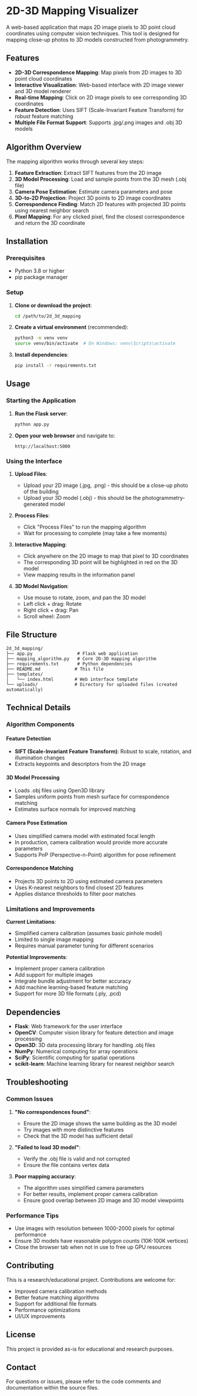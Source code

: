 # 2D-3D Mapping Visualizer

A web-based application that maps 2D image pixels to 3D point cloud coordinates using computer vision techniques. This tool is designed for mapping close-up photos to 3D models constructed from photogrammetry.

## Features

- **2D-3D Correspondence Mapping**: Map pixels from 2D images to 3D point cloud coordinates
- **Interactive Visualization**: Web-based interface with 2D image viewer and 3D model renderer
- **Real-time Mapping**: Click on 2D image pixels to see corresponding 3D coordinates
- **Feature Detection**: Uses SIFT (Scale-Invariant Feature Transform) for robust feature matching
- **Multiple File Format Support**: Supports .jpg/.png images and .obj 3D models

## Algorithm Overview

The mapping algorithm works through several key steps:

1. **Feature Extraction**: Extract SIFT features from the 2D image
2. **3D Model Processing**: Load and sample points from the 3D mesh (.obj file)
3. **Camera Pose Estimation**: Estimate camera parameters and pose
4. **3D-to-2D Projection**: Project 3D points to 2D image coordinates
5. **Correspondence Finding**: Match 2D features with projected 3D points using nearest neighbor search
6. **Pixel Mapping**: For any clicked pixel, find the closest correspondence and return the 3D coordinate

## Installation

### Prerequisites

- Python 3.8 or higher
- pip package manager

### Setup

1. **Clone or download the project**:
   ```bash
   cd /path/to/2d_3d_mapping
   ```

2. **Create a virtual environment** (recommended):
   ```bash
   python3 -m venv venv
   source venv/bin/activate  # On Windows: venv\Scripts\activate
   ```

3. **Install dependencies**:
   ```bash
   pip install -r requirements.txt
   ```

## Usage

### Starting the Application

1. **Run the Flask server**:
   ```bash
   python app.py
   ```

2. **Open your web browser** and navigate to:
   ```
   http://localhost:5000
   ```

### Using the Interface

1. **Upload Files**:
   - Upload your 2D image (.jpg, .png) - this should be a close-up photo of the building
   - Upload your 3D model (.obj) - this should be the photogrammetry-generated model

2. **Process Files**:
   - Click "Process Files" to run the mapping algorithm
   - Wait for processing to complete (may take a few moments)

3. **Interactive Mapping**:
   - Click anywhere on the 2D image to map that pixel to 3D coordinates
   - The corresponding 3D point will be highlighted in red on the 3D model
   - View mapping results in the information panel

4. **3D Model Navigation**:
   - Use mouse to rotate, zoom, and pan the 3D model
   - Left click + drag: Rotate
   - Right click + drag: Pan
   - Scroll wheel: Zoom

## File Structure

```
2d_3d_mapping/
├── app.py                 # Flask web application
├── mapping_algorithm.py   # Core 2D-3D mapping algorithm
├── requirements.txt       # Python dependencies
├── README.md             # This file
├── templates/
│   └── index.html        # Web interface template
└── uploads/              # Directory for uploaded files (created automatically)
```

## Technical Details

### Algorithm Components

#### Feature Detection
- **SIFT (Scale-Invariant Feature Transform)**: Robust to scale, rotation, and illumination changes
- Extracts keypoints and descriptors from the 2D image

#### 3D Model Processing
- Loads .obj files using Open3D library
- Samples uniform points from mesh surface for correspondence matching
- Estimates surface normals for improved matching

#### Camera Pose Estimation
- Uses simplified camera model with estimated focal length
- In production, camera calibration would provide more accurate parameters
- Supports PnP (Perspective-n-Point) algorithm for pose refinement

#### Correspondence Matching
- Projects 3D points to 2D using estimated camera parameters
- Uses K-nearest neighbors to find closest 2D features
- Applies distance thresholds to filter poor matches

### Limitations and Improvements

**Current Limitations**:
- Simplified camera calibration (assumes basic pinhole model)
- Limited to single image mapping
- Requires manual parameter tuning for different scenarios

**Potential Improvements**:
- Implement proper camera calibration
- Add support for multiple images
- Integrate bundle adjustment for better accuracy
- Add machine learning-based feature matching
- Support for more 3D file formats (.ply, .pcd)

## Dependencies

- **Flask**: Web framework for the user interface
- **OpenCV**: Computer vision library for feature detection and image processing
- **Open3D**: 3D data processing library for handling .obj files
- **NumPy**: Numerical computing for array operations
- **SciPy**: Scientific computing for spatial operations
- **scikit-learn**: Machine learning library for nearest neighbor search

## Troubleshooting

### Common Issues

1. **"No correspondences found"**:
   - Ensure the 2D image shows the same building as the 3D model
   - Try images with more distinctive features
   - Check that the 3D model has sufficient detail

2. **"Failed to load 3D model"**:
   - Verify the .obj file is valid and not corrupted
   - Ensure the file contains vertex data

3. **Poor mapping accuracy**:
   - The algorithm uses simplified camera parameters
   - For better results, implement proper camera calibration
   - Ensure good overlap between 2D image and 3D model viewpoints

### Performance Tips

- Use images with resolution between 1000-2000 pixels for optimal performance
- Ensure 3D models have reasonable polygon counts (10K-100K vertices)
- Close the browser tab when not in use to free up GPU resources

## Contributing

This is a research/educational project. Contributions are welcome for:
- Improved camera calibration methods
- Better feature matching algorithms
- Support for additional file formats
- Performance optimizations
- UI/UX improvements

## License

This project is provided as-is for educational and research purposes.

## Contact

For questions or issues, please refer to the code comments and documentation within the source files.